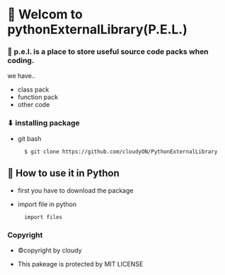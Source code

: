 # 👋 Welcom to pythonExternalLibrary(P.E.L.)

### 📣 p.e.l. is a place to store useful source code packs when coding.
we have..

* class pack
* function pack
* other code

### ⬇ installing package 


* git bash
  
  ```
    $ git clone https://github.com/cloudyON/PythonExternalLibrary 
  ```

## 🤔 How to use it in Python
* first you have to download the package

* import file in python
  
  ```
    import files
  ```


### Copyright
* ©copyright by cloudy

* This pakeage is protected by MIT LICENSE









